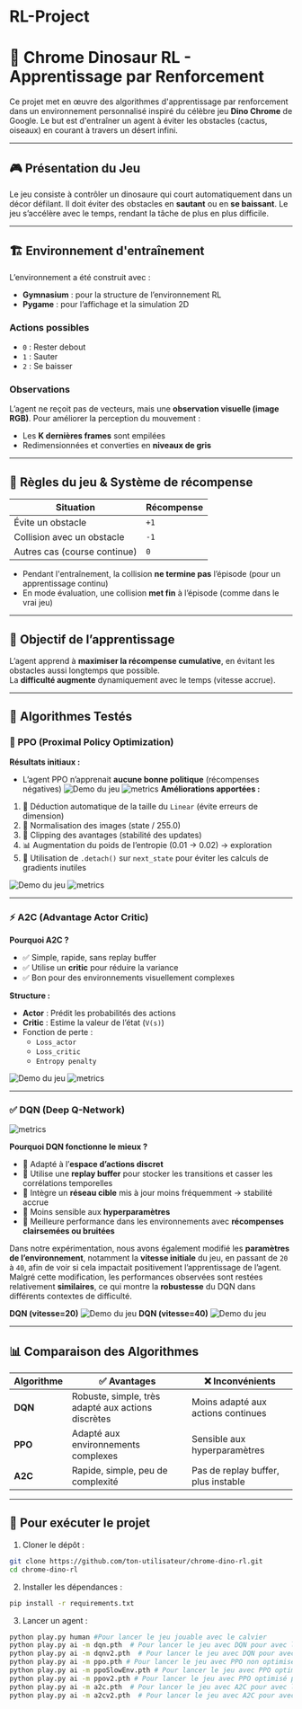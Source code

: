 # RL-Project

# 🦖 Chrome Dinosaur RL - Apprentissage par Renforcement

Ce projet met en œuvre des algorithmes d'apprentissage par renforcement dans un environnement personnalisé inspiré du célèbre jeu **Dino Chrome** de Google. Le but est d'entraîner un agent à éviter les obstacles (cactus, oiseaux) en courant à travers un désert infini.

---

## 🎮 Présentation du Jeu

Le jeu consiste à contrôler un dinosaure qui court automatiquement dans un décor défilant. Il doit éviter des obstacles en **sautant** ou en **se baissant**. Le jeu s’accélère avec le temps, rendant la tâche de plus en plus difficile.

---

## 🏗️ Environnement d'entraînement

L’environnement a été construit avec :

- **Gymnasium** : pour la structure de l’environnement RL
- **Pygame** : pour l’affichage et la simulation 2D

### Actions possibles

- `0` : Rester debout
- `1` : Sauter
- `2` : Se baisser

### Observations

L’agent ne reçoit pas de vecteurs, mais une **observation visuelle (image RGB)**. Pour améliorer la perception du mouvement :

- Les **K dernières frames** sont empilées
- Redimensionnées et converties en **niveaux de gris**

---

## 🧠 Règles du jeu & Système de récompense

| Situation                    | Récompense |
| ---------------------------- | ---------- |
| Évite un obstacle            | `+1`       |
| Collision avec un obstacle   | `-1`       |
| Autres cas (course continue) | `0`        |

- Pendant l'entraînement, la collision **ne termine pas** l’épisode (pour un apprentissage continu)
- En mode évaluation, une collision **met fin** à l’épisode (comme dans le vrai jeu)

---

## 🎯 Objectif de l’apprentissage

L’agent apprend à **maximiser la récompense cumulative**, en évitant les obstacles aussi longtemps que possible.  
La **difficulté augmente** dynamiquement avec le temps (vitesse accrue).

---

## 🧪 Algorithmes Testés

### 🔄 PPO (Proximal Policy Optimization)

**Résultats initiaux :**

- L’agent PPO n’apprenait **aucune bonne politique** (récompenses négatives)
  ![Demo du jeu](ppo_without_optimized.gif)
  ![metrics](metrics_plot.png)
  **Améliorations apportées :**

1. 📐 Déduction automatique de la taille du `Linear` (évite erreurs de dimension)
2. 🎨 Normalisation des images (state / 255.0)
3. 🚫 Clipping des avantages (stabilité des updates)
4. 📊 Augmentation du poids de l’entropie (0.01 → 0.02) → exploration
5. 🔗 Utilisation de `.detach()` sur `next_state` pour éviter les calculs de gradients inutiles

![Demo du jeu](ppo_optimized.gif)
![metrics](results/ppo/metrics_plot.png)

---

### ⚡ A2C (Advantage Actor Critic)

**Pourquoi A2C ?**

- ✅ Simple, rapide, sans replay buffer
- ✅ Utilise un **critic** pour réduire la variance
- ✅ Bon pour des environnements visuellement complexes

**Structure :**

- **Actor** : Prédit les probabilités des actions
- **Critic** : Estime la valeur de l’état (`V(s)`)
- Fonction de perte :
  - `Loss_actor`
  - `Loss_critic`
  - `Entropy penalty`

![Demo du jeu](a2c.gif)
![metrics](results/25-04-22-23-32/metrics_plot.png)

---

### ✅ DQN (Deep Q-Network)

![metrics](plot.png)

**Pourquoi DQN fonctionne le mieux ?**

- 🧠 Adapté à l’**espace d’actions discret**
- 💾 Utilise une **replay buffer** pour stocker les transitions et casser les corrélations temporelles
- 🔁 Intègre un **réseau cible** mis à jour moins fréquemment → stabilité accrue
- 🧩 Moins sensible aux **hyperparamètres**
- 🔎 Meilleure performance dans les environnements avec **récompenses clairsemées ou bruitées**

Dans notre expérimentation, nous avons également modifié les **paramètres de l’environnement**, notamment la **vitesse initiale** du jeu, en passant de `20` à `40`, afin de voir si cela impactait positivement l’apprentissage de l’agent. Malgré cette modification, les performances observées sont restées relativement **similaires**, ce qui montre la **robustesse** du DQN dans différents contextes de difficulté.

**DQN (vitesse=20)**
![Demo du jeu](dqn.gif)
**DQN (vitesse=40)**
![Demo du jeu](dqn_speed.gif)

---

## 📊 Comparaison des Algorithmes

| Algorithme | ✅ Avantages                                       | ❌ Inconvénients                    |
| ---------- | -------------------------------------------------- | ----------------------------------- |
| **DQN**    | Robuste, simple, très adapté aux actions discrètes | Moins adapté aux actions continues  |
| **PPO**    | Adapté aux environnements complexes                | Sensible aux hyperparamètres        |
| **A2C**    | Rapide, simple, peu de complexité                  | Pas de replay buffer, plus instable |

---

## 🚀 Pour exécuter le projet

1. Cloner le dépôt :

```bash
git clone https://github.com/ton-utilisateur/chrome-dino-rl.git
cd chrome-dino-rl
```

2. Installer les dépendances :

```bash
pip install -r requirements.txt
```

3. Lancer un agent :

```bash
python play.py human #Pour lancer le jeu jouable avec le calvier
python play.py ai -m dqn.pth  # Pour lancer le jeu avec DQN pour avec la vitesse initial de l'env égale à 20
python play.py ai -m dqnv2.pth  # Pour lancer le jeu avec DQN pour avec la vitesse initial de l'env égale à 40
python play.py ai -m ppo.pth # Pour lancer le jeu avec PPO non optimisé pour avec la vitesse initial de l'env égale à 20
python play.py ai -m ppoSlowEnv.pth # Pour lancer le jeu avec PPO optimisé pour avec la vitesse initial de l'env égale à 20
python play.py ai -m ppov2.pth # Pour lancer le jeu avec PPO optimisé pour avec la vitesse initial de l'env égale à 40
python play.py ai -m a2c.pth  # Pour lancer le jeu avec A2C pour avec la vitesse initial de l'env égale à 20
python play.py ai -m a2cv2.pth  # Pour lancer le jeu avec A2C pour avec la vitesse initial de l'env égale à 40
```
